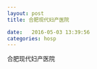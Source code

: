 ```yaml
--- 
layout: post 
title: 合肥现代妇产医院

date:   2016-05-03 13:39:56 
categories: hosp 
--- 
```

   
合肥现代妇产医院
